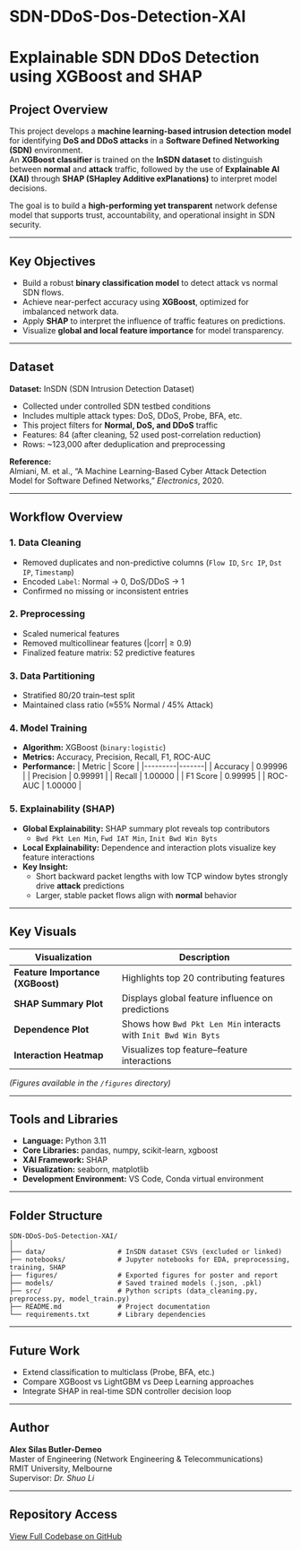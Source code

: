 # SDN-DDoS-Dos-Detection-XAI
# Explainable SDN DDoS Detection using XGBoost and SHAP

## Project Overview
This project develops a **machine learning-based intrusion detection model** for identifying **DoS and DDoS attacks** in a **Software Defined Networking (SDN)** environment.  
An **XGBoost classifier** is trained on the **InSDN dataset** to distinguish between **normal** and **attack** traffic, followed by the use of **Explainable AI (XAI)** through **SHAP (SHapley Additive exPlanations)** to interpret model decisions.

The goal is to build a **high-performing yet transparent** network defense model that supports trust, accountability, and operational insight in SDN security.

---

## Key Objectives
- Build a robust **binary classification model** to detect attack vs normal SDN flows.  
- Achieve near-perfect accuracy using **XGBoost**, optimized for imbalanced network data.  
- Apply **SHAP** to interpret the influence of traffic features on predictions.  
- Visualize **global and local feature importance** for model transparency.  

---

##  Dataset
**Dataset:** InSDN (SDN Intrusion Detection Dataset)  
- Collected under controlled SDN testbed conditions  
- Includes multiple attack types: DoS, DDoS, Probe, BFA, etc.  
- This project filters for **Normal, DoS, and DDoS** traffic  
- Features: 84 (after cleaning, 52 used post-correlation reduction)  
- Rows: ~123,000 after deduplication and preprocessing

**Reference:**  
Almiani, M. et al., “A Machine Learning-Based Cyber Attack Detection Model for Software Defined Networks,” *Electronics*, 2020.

---

## Workflow Overview

### 1. **Data Cleaning**
- Removed duplicates and non-predictive columns (`Flow ID`, `Src IP`, `Dst IP`, `Timestamp`)  
- Encoded `Label`: Normal → 0, DoS/DDoS → 1  
- Confirmed no missing or inconsistent entries

### 2. **Preprocessing**
- Scaled numerical features  
- Removed multicollinear features (|corr| ≥ 0.9)  
- Finalized feature matrix: 52 predictive features

### 3. **Data Partitioning**
- Stratified 80/20 train–test split  
- Maintained class ratio (≈55% Normal / 45% Attack)

### 4. **Model Training**
- **Algorithm:** XGBoost (`binary:logistic`)  
- **Metrics:** Accuracy, Precision, Recall, F1, ROC-AUC  
- **Performance:**
  | Metric | Score |
  |---------|-------|
  | Accuracy | 0.99996 |
  | Precision | 0.99991 |
  | Recall | 1.00000 |
  | F1 Score | 0.99995 |
  | ROC-AUC | 1.00000 |

### 5. **Explainability (SHAP)**
- **Global Explainability:** SHAP summary plot reveals top contributors  
  - `Bwd Pkt Len Min`, `Fwd IAT Min`, `Init Bwd Win Byts`  
- **Local Explainability:** Dependence and interaction plots visualize key feature interactions  
- **Key Insight:**  
  - Short backward packet lengths with low TCP window bytes strongly drive **attack** predictions  
  - Larger, stable packet flows align with **normal** behavior

---

## Key Visuals
| Visualization | Description |
|----------------|-------------|
| **Feature Importance (XGBoost)** | Highlights top 20 contributing features |
| **SHAP Summary Plot** | Displays global feature influence on predictions |
| **Dependence Plot** | Shows how `Bwd Pkt Len Min` interacts with `Init Bwd Win Byts` |
| **Interaction Heatmap** | Visualizes top feature–feature interactions |

*(Figures available in the `/figures` directory)*

---

## Tools and Libraries
- **Language:** Python 3.11  
- **Core Libraries:** pandas, numpy, scikit-learn, xgboost  
- **XAI Framework:** SHAP  
- **Visualization:** seaborn, matplotlib  
- **Development Environment:** VS Code, Conda virtual environment

---

##  Folder Structure

```
SDN-DDoS-DoS-Detection-XAI/ 
│
├── data/                  # InSDN dataset CSVs (excluded or linked)
├── notebooks/             # Jupyter notebooks for EDA, preprocessing, training, SHAP
├── figures/               # Exported figures for poster and report
├── models/                # Saved trained models (.json, .pkl)
├── src/                   # Python scripts (data_cleaning.py, preprocess.py, model_train.py)
├── README.md              # Project documentation
└── requirements.txt       # Library dependencies
```
---

##  Future Work
- Extend classification to multiclass (Probe, BFA, etc.)
- Compare XGBoost vs LightGBM vs Deep Learning approaches
- Integrate SHAP in real-time SDN controller decision loop

---

## Author
**Alex Silas Butler-Demeo**  
Master of Engineering (Network Engineering & Telecommunications)  
RMIT University, Melbourne  
Supervisor: *Dr. Shuo Li*

---

## Repository Access
[View Full Codebase on GitHub](https://github.com/yourusername/Explainable-SDN-DDoS-Detection)  
 

